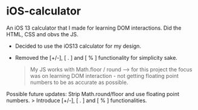 # iOS-calculator

An iOS 13 calculator that I made for learning DOM interactions. Did the HTML, CSS and obvs the JS.

- Decided to use the iOS13 calculator for my design.
 
- Removed the [+/-], [ . ] and [ % ] functionality for simplicity sake. 
    > My JS works with Math.floor / round --> for this project the focus was on learning DOM interaction - not getting floating point numbers to be as accurate as possible. 

Possible future updates: Strip Math.round/floor and use floating point numbers.
    > Introduce [+/-], [ . ] and [ % ] functionalities.  





